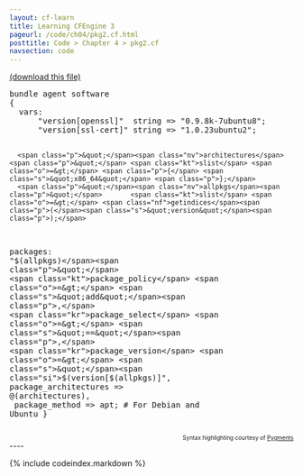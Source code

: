 ```yaml
---
layout: cf-learn
title: Learning CFEngine 3
pageurl: /code/ch04/pkg2.cf.html
posttitle: Code > Chapter 4 > pkg2.cf
navsection: code
---
```


[(download this file)](https://raw.github.com/zzamboni/cf-learn.info/master/src/ch04/pkg2.cf)

<div class="highlight"><pre><span class="k">bundle</span> <span class="k">agent</span> <span class="nf">software</span>
<span class="p">{</span>
  <span class="kd">vars</span><span class="p">:</span>
      <span class="p">&quot;</span><span class="nv">version[openssl]</span><span class="p">&quot;</span>  <span class="kt">string</span> <span class="o">=&gt;</span> <span class="s">&quot;0.9.8k-7ubuntu8&quot;</span><span class="p">;</span>
      <span class="p">&quot;</span><span class="nv">version[ssl-cert]</span><span class="p">&quot;</span> <span class="kt">string</span> <span class="o">=&gt;</span> <span class="s">&quot;1.0.23ubuntu2&quot;</span><span class="p">;</span>

      <span class="p">&quot;</span><span class="nv">architectures</span><span class="p">&quot;</span> <span class="kt">slist</span> <span class="o">=&gt;</span> <span class="p">{</span> <span class="s">&quot;x86_64&quot;</span> <span class="p">};</span>
      <span class="p">&quot;</span><span class="nv">allpkgs</span><span class="p">&quot;</span>       <span class="kt">slist</span> <span class="o">=&gt;</span> <span class="nf">getindices</span><span class="p">(</span><span class="s">&quot;version&quot;</span><span class="p">);</span>

  <span class="kd">packages</span><span class="p">:</span>
      <span class="p">&quot;</span><span class="nv">$(allpkgs)</span><span class="p">&quot;</span> 
        <span class="kt">package_policy</span> <span class="o">=&gt;</span> <span class="s">&quot;add&quot;</span><span class="p">,</span>
        <span class="kr">package_select</span> <span class="o">=&gt;</span> <span class="s">&quot;==&quot;</span><span class="p">,</span>
        <span class="kr">package_version</span> <span class="o">=&gt;</span> <span class="s">&quot;</span><span class="si">$(version[$(allpkgs)]&quot;,</span>
<span class="si">        package_architectures =&gt; @</span><span class="err">(</span><span class="si">architectures)</span><span class="s">,</span>
<span class="s">        package_method =&gt; apt;   # For Debian and Ubuntu</span>
<span class="s">}</span>
</pre></div>

<div align="right"><font size="-2">Syntax highlighting courtesy of <a href="http://blog.zzamboni.org/cfengine3-lexer-for-pygments">Pygments</a></font></div>
----

{% include codeindex.markdown %}
